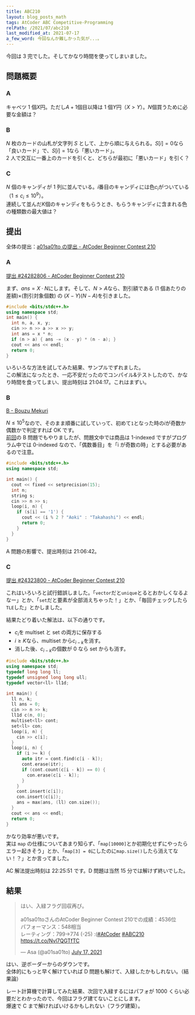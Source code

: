 ```yaml
---
title: ABC210
layout: blog_posts_math
tags: AtCoder ABC Competitive-Programming
relPath: /2021/07/abc210
last_modified_at: 2021-07-17
a_few_word: 今回なんか難しかった気が...。
---
```


今回は 3 完でした。そしてかなり時間を使ってしまいました。

## 問題概要

### A

キャベツ 1 個$X$円。ただし$A+1$個目以降は 1 個$Y$円（$X \gt Y$）。$N$個買うために必要な金額は？

### B

$N$ 枚のカードの山札が文字列 $S$ として、上から順に与えられる。$S[i] = 0$なら「良いカード」で、$S[i] = 1$なら「悪いカード」。<br>
2 人で交互に一番上のカードを引くと、どちらが最初に「悪いカード」を引く？

### C

$N$ 個のキャンディが 1 列に並んでいる。$i$番目のキャンディには色$c_i$がついている（$1 \le c_i \le 10^9$）。<br>
連続して並んだ$K$個のキャンディをもらうとき、もらうキャンディに含まれる色の種類数の最大値は？

## 提出

全体の提出：[a01sa01to の提出 - AtCoder Beginner Contest 210](https://atcoder.jp/contests/abc210/submissions?f.User=a01sa01to)

### A

[提出 #24282806 - AtCoder Beginner Contest 210](https://atcoder.jp/contests/abc210/submissions/24282806)

まず、$ans = X \cdot N$にします。そして、$N \gt A$なら、割引額である (1 個あたりの差額)×(割引対象個数) の $(X-Y)(N-A)$を引きました。

```cpp
#include <bits/stdc++.h>
using namespace std;
int main() {
  int n, a, x, y;
  cin >> n >> a >> x >> y;
  int ans = x * n;
  if (n > a) { ans -= (x - y) * (n - a); }
  cout << ans << endl;
  return 0;
}
```

いろいろな方法を試してみた結果、サンプルでずれました。<br>
この解法になったとき、一応不安だったのでコンパイル&テストしたので、かなり時間を食ってしまい、提出時刻は 21:04:17。これはまずい。

### B

[B - Bouzu Mekuri](https://atcoder.jp/contests/abc210/tasks/abc210_b)

$N \le 10^5$なので、そのまま順番に試していって、初めて`1`となった時の$i$が奇数か偶数かで判定すれば OK です。<br>
[前回](./abc209)の B 問題でもやりましたが、問題文中では商品は 1-indexed ですがプログラム中では 0-indexed なので、「偶数番目」を「i が奇数の時」とする必要があるので注意。

```cpp
#include <bits/stdc++.h>
using namespace std;

int main() {
  cout << fixed << setprecision(15);
  int n;
  string s;
  cin >> n >> s;
  loop(i, n) {
    if (s[i] == '1') {
      cout << (i % 2 ? "Aoki" : "Takahashi") << endl;
      return 0;
    }
  }
}
```

A 問題の影響で、提出時刻は 21:06:42。

### C

[提出 #24323800 - AtCoder Beginner Contest 210](https://atcoder.jp/contests/abc210/submissions/24323800)

これはいろいろと試行錯誤しました。「`vector`だと`unique`とるとおかしくなるよなー」とか、「`set`だと要素が全部消えちゃった！」とか、「毎回チェックしたら`TLE`した」とかしました。

結果たどり着いた解法は、以下の通りです。

- $c_i$を multiset と set の両方に保存する
- $i \ge K$なら、multiset から$c_{i-k}$を消す。
- 消した後、$c_{i-k}$の個数が 0 なら set からも消す。

```cpp
#include <bits/stdc++.h>
using namespace std;
typedef long long ll;
typedef unsigned long long ull;
typedef vector<ll> ll1d;

int main() {
  ll n, k;
  ll ans = 0;
  cin >> n >> k;
  ll1d c(n, 0);
  multiset<ll> cont;
  set<ll> con;
  loop(i, n) {
    cin >> c[i];
  }
  loop(i, n) {
    if (i >= k) {
      auto itr = cont.find(c[i - k]);
      cont.erase(itr);
      if (cont.count(c[i - k]) == 0) {
        con.erase(c[i - k]);
      }
    }
    cont.insert(c[i]);
    con.insert(c[i]);
    ans = max(ans, (ll) con.size());
  }
  cout << ans << endl;
  return 0;
}
```

かなり効率が悪いです。<br>
実は `map` の仕様についてあまり知らず、「`map[10000]`とか初期化せずにやったらエラー起きそう」とか、「`map[3] = 0`にしたのに`map.size()`したら消えてない！？」とか言ってました。

AC 解法提出時刻は 22:25:51 です。D 問題は当然 15 分では解けず終いでした。<br>

## 結果

<blockquote class="twitter-tweet"><p lang="ja" dir="ltr">はい、入緑フラグ回収再び。<br><br>a01sa01toさんのAtCoder Beginner Contest 210での成績：4536位<br>パフォーマンス：548相当<br>レーティング：799→774 (-25) :(<a href="https://twitter.com/hashtag/AtCoder?src=hash&amp;ref_src=twsrc%5Etfw">#AtCoder</a> <a href="https://twitter.com/hashtag/ABC210?src=hash&amp;ref_src=twsrc%5Etfw">#ABC210</a> <a href="https://t.co/Nvl7QGTfTC">https://t.co/Nvl7QGTfTC</a></p>&mdash; Asa (@a01sa01to) <a href="https://twitter.com/a01sa01to/status/1416400436085493763?ref_src=twsrc%5Etfw">July 17, 2021</a></blockquote> <script async src="https://platform.twitter.com/widgets.js" charset="utf-8"></script>

はい、逆ボーダーからのダウンです。<br>
全体的にもっと早く解けていれば D 問題も解けて、入緑したかもしれない。（結果論）

レート計算機で計算してみた結果、次回で入緑するにはパフォが 1000 くらい必要だとわかったので、今回はフラグ建てないことにします。<br>
爆速で C まで解ければいけるかもしれない（フラグ建築）。
